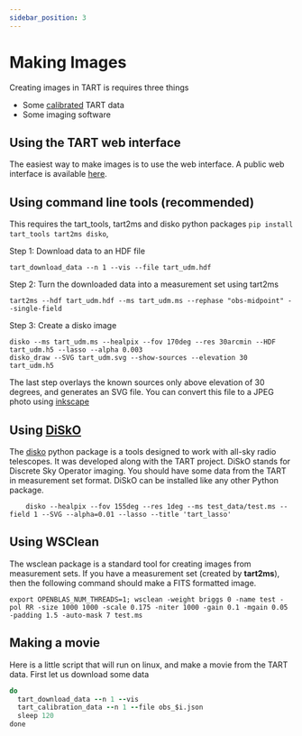 ```yaml
---
sidebar_position: 3
---
```


# Making Images

Creating images in TART is requires three things

* Some [calibrated](/docs/advanced/calibration) TART data
* Some imaging software

## Using the TART web interface

The easiest way to make images is to use the web interface. A public web interface is available [here](https://tart.elec.ac.nz/signal/home).

## Using command line tools (recommended)

This requires the tart_tools, tart2ms and disko python packages ```pip install tart_tools tart2ms disko```,

Step 1: Download data to an HDF file
```
tart_download_data --n 1 --vis --file tart_udm.hdf
```

Step 2: Turn the downloaded data into a measurement set using tart2ms
```
tart2ms --hdf tart_udm.hdf --ms tart_udm.ms --rephase "obs-midpoint" --single-field
```
Step 3: Create a disko image

```
disko --ms tart_udm.ms --healpix --fov 170deg --res 30arcmin --HDF tart_udm.h5 --lasso --alpha 0.003
disko_draw --SVG tart_udm.svg --show-sources --elevation 30 tart_udm.h5
```

The last step overlays the known sources only above elevation of 30 degrees, and generates an SVG file. You can convert this file to a JPEG photo using [inkscape](https://inkscape.org)

## Using [DiSkO](/docs/advanced/disko)

The [disko](/docs/advanced/disko) python package is a tools designed to work with all-sky radio telescopes. It was developed along with the TART project. DiSkO stands for Discrete Sky Operator imaging. You should have some data from the TART in measurement set format. DiSkO can be installed like any other Python package.

```
    disko --healpix --fov 155deg --res 1deg --ms test_data/test.ms --field 1 --SVG --alpha=0.01 --lasso --title 'tart_lasso'
```


## Using WSClean

The wsclean package is a standard tool for creating images from measurement sets. If you have a measurement set (created by **tart2ms**), then the following command should make a FITS formatted image.

```
export OPENBLAS_NUM_THREADS=1; wsclean -weight briggs 0 -name test -pol RR -size 1000 1000 -scale 0.175 -niter 1000 -gain 0.1 -mgain 0.05 -padding 1.5 -auto-mask 7 test.ms
```

## Making a movie

Here is a little script that will run on linux, and make a movie from the TART data. First let us download some data

```for i in {1..30}
do
  tart_download_data --n 1 --vis
  tart_calibration_data --n 1 --file obs_$i.json
  sleep 120
done
```
